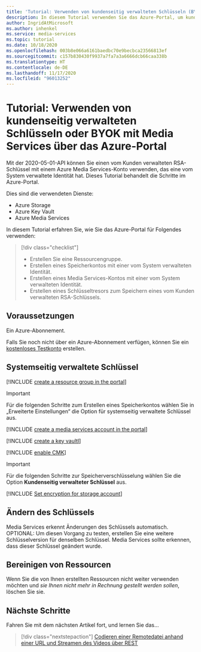 ```yaml
---
title: 'Tutorial: Verwenden von kundenseitig verwalteten Schlüsseln (BYOK) mit Media Services über das Azure-Portal'
description: In diesem Tutorial verwenden Sie das Azure-Portal, um kundenseitig verwaltete Schlüssel oder BYOK (Bring Your Own Key) mit einem Azure Media Services-Speicherkonto zu aktivieren.
author: IngridAtMicrosoft
ms.author: inhenkel
ms.service: media-services
ms.topic: tutorial
ms.date: 10/18/2020
ms.openlocfilehash: 003b8e066a6161baedbc70e9becbca23566813ef
ms.sourcegitcommit: c157b830430f9937a7fa7a3a6666dcb66caa338b
ms.translationtype: HT
ms.contentlocale: de-DE
ms.lasthandoff: 11/17/2020
ms.locfileid: "96013252"
---
```

# <a name="tutorial-use-the-azure-portal-to-use-customer-managed-keys-or-byok-with-media-services"></a>Tutorial: Verwenden von kundenseitig verwalteten Schlüsseln oder BYOK mit Media Services über das Azure-Portal

Mit der 2020-05-01-API können Sie einen vom Kunden verwalteten RSA-Schlüssel mit einem Azure Media Services-Konto verwenden, das eine vom System verwaltete Identität hat. Dieses Tutorial behandelt die Schritte im Azure-Portal.

Dies sind die verwendeten Dienste:

- Azure Storage
- Azure Key Vault
- Azure Media Services

In diesem Tutorial erfahren Sie, wie Sie das Azure-Portal für Folgendes verwenden:

> [!div class="checklist"]
> - Erstellen Sie eine Ressourcengruppe.
> - Erstellen eines Speicherkontos mit einer vom System verwalteten Identität.
> - Erstellen eines Media Services-Kontos mit einer vom System verwalteten Identität.
> - Erstellen eines Schlüsseltresors zum Speichern eines vom Kunden verwalteten RSA-Schlüssels.

## <a name="prerequisites"></a>Voraussetzungen

Ein Azure-Abonnement.

Falls Sie noch nicht über ein Azure-Abonnement verfügen, können Sie ein [kostenloses Testkonto](https://azure.microsoft.com/free/) erstellen.

## <a name="system-managed-keys"></a>Systemseitig verwaltete Schlüssel

<!-- Create a resource group -->
[!INCLUDE [create a resource group in the portal](./includes/task-create-resource-group-portal.md)]

> [!IMPORTANT]
> Für die folgenden Schritte zum Erstellen eines Speicherkontos wählen Sie in „Erweiterte Einstellungen“ die Option für systemseitig verwaltete Schlüssel aus.

<!-- Create a media services account -->

[!INCLUDE [create a media services account in the portal](./includes/task-create-media-services-account-portal.md)]

<!-- Create a key vault -->

[!INCLUDE [create a key vaultl](./includes/task-create-key-vault-portal.md)]

<!-- Enable CMK BYOK on the account -->
[!INCLUDE [enable CMK](./includes/task-enable-cmk-byok-portal.md)]

> [!IMPORTANT]
> Für die folgenden Schritte zur Speicherverschlüsselung wählen Sie die Option **Kundenseitig verwalteter Schlüssel** aus.

<!-- Set encryption for storage account -->
[!INCLUDE [Set encryption for storage account](./includes/task-set-storage-encryption-portal.md)]

## <a name="change-the-key"></a>Ändern des Schlüssels

Media Services erkennt Änderungen des Schlüssels automatisch. OPTIONAL: Um diesen Vorgang zu testen, erstellen Sie eine weitere Schlüsselversion für denselben Schlüssel. Media Services sollte erkennen, dass dieser Schlüssel geändert wurde.

## <a name="clean-up-resources"></a>Bereinigen von Ressourcen

Wenn Sie die von Ihnen erstellten Ressourcen nicht weiter verwenden möchten und *sie Ihnen nicht mehr in Rechnung gestellt werden sollen*, löschen Sie sie.

## <a name="next-steps"></a>Nächste Schritte

Fahren Sie mit dem nächsten Artikel fort, und lernen Sie das...
> [!div class="nextstepaction"]
> [Codieren einer Remotedatei anhand einer URL und Streamen des Videos über REST](stream-files-tutorial-with-rest.md)
